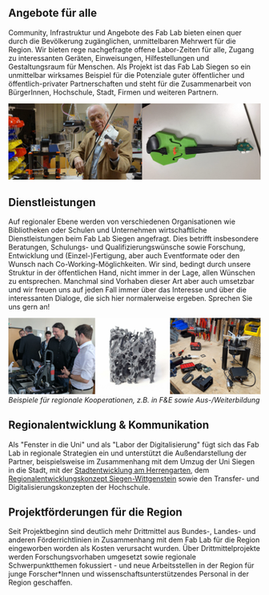## Angebote für alle
Community, Infrastruktur und Angebote des Fab Lab bieten einen quer durch die Bevölkerung zugänglichen, unmittelbaren Mehrwert für die Region. Wir bieten rege nachgefragte offene Labor-Zeiten für alle, Zugang zu interessanten Geräten, Einweisungen, Hilfestellungen und Gestaltungsraum für Menschen. Als Projekt ist das Fab Lab Siegen so ein unmittelbar wirksames Beispiel für die Potenziale guter öffentlicher und öffentlich-privater Partnerschaften und steht für die Zusammenarbeit von BürgerInnen, Hochschule, Stadt, Firmen und weiteren Partnern. 

![](images/geige.jpg)

## Dienstleistungen
Auf regionaler Ebene werden von verschiedenen Organisationen wie  Bibliotheken oder Schulen und Unternehmen wirtschaftliche Dienstleistungen beim Fab Lab Siegen angefragt. Dies betrifft insbesondere Beratungen,  Schulungs- und Qualifizierungswünsche sowie Forschung, Entwicklung und (Einzel-)Fertigung, aber auch Eventformate oder den Wunsch nach Co-Working-Möglichkeiten. Wir sind, bedingt durch unsere Struktur in der öffentlichen Hand, nicht immer in der Lage, allen Wünschen zu entsprechen. Manchmal sind Vorhaben dieser Art aber auch umsetzbar und wir freuen uns auf jeden Fall immer über das Interesse und über die interessanten Dialoge, die sich hier normalerweise ergeben. Sprechen Sie uns gern an! 

![](images/fue.jpg)
*Beispiele für regionale Kooperationen, z.B. in F&E sowie Aus-/Weiterbildung*

## Regionalentwicklung & Kommunikation 
Als "Fenster in die Uni" und als "Labor der Digitalisierung" fügt sich das Fab Lab in regionale Strategien ein und unterstützt die Außendarstellung der Partner, beispielsweise im Zusammenhang mit dem Umzug der Uni Siegen in die Stadt, mit der [Stadtentwicklung am Herrengarten](https://www.siegen.de/leben-in-siegen/bauen-und-wohnen/staedtebaufoerderprojekt-herrengarten/), dem [Regionalentwicklungskonzept Siegen-Wittgenstein](https://www.siegen-wittgenstein.de/Kreisverwaltung/Themen-und-Projekte/Regionales-Entwicklungskonzept) sowie den Transfer- und Digitalisierungskonzepten der Hochschule. 

## Projektförderungen für die Region

Seit Projektbeginn sind deutlich mehr Drittmittel aus Bundes-, Landes- und anderen Förderrichtlinien in Zusammenhang mit dem Fab Lab für die Region eingeworben worden als Kosten verursacht wurden. Über Drittmittelprojekte werden Forschungsvorhaben umgesetzt sowie regionale Schwerpunktthemen fokussiert - und neue Arbeitsstellen in der Region für junge Forscher*Innen und wissenschaftsunterstützendes Personal in der Region geschaffen. 